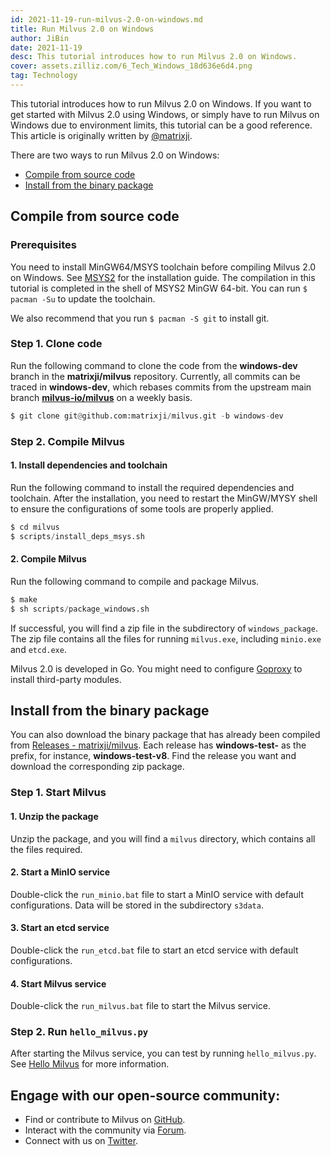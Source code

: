 ```yaml
---
id: 2021-11-19-run-milvus-2.0-on-windows.md
title: Run Milvus 2.0 on Windows
author: JiBin
date: 2021-11-19
desc: This tutorial introduces how to run Milvus 2.0 on Windows.
cover: assets.zilliz.com/6_Tech_Windows_18d636e6d4.png
tag: Technology
---
```


This tutorial introduces how to run Milvus 2.0 on Windows. If you want to get started with Milvus 2.0 using Windows, or simply have to run Milvus on Windows due to environment limits, this tutorial can be a good reference. This article is originally written by [@matrixji](https://github.com/matrixji).

There are two ways to run Milvus 2.0 on Windows:

- [Compile from source code](#Compile-from-source-code)
- [Install from the binary package](#Install-from-the-binary-package)

## Compile from source code

### Prerequisites

You need to install MinGW64/MSYS toolchain before compiling Milvus 2.0 on Windows. See [MSYS2](https://www.msys2.org/) for the installation guide. The compilation in this tutorial is completed in the shell of MSYS2 MinGW 64-bit. You can run `$ pacman -Su` to update the toolchain.

We also recommend that you run `$ pacman -S git` to install git.

### Step 1. Clone code

Run the following command to clone the code from the **windows-dev** branch in the **matrixji/milvus** repository. Currently, all commits can be traced in **windows-dev**, which rebases commits from the upstream main branch [**milvus-io/milvus**](https://github.com/milvus-io/milvus) on a weekly basis.

```python
$ git clone git@github.com:matrixji/milvus.git -b windows-dev
```

### Step 2. Compile Milvus

#### 1. Install dependencies and toolchain

Run the following command to install the required dependencies and toolchain. After the installation, you need to restart the MinGW/MYSY shell to ensure the configurations of some tools are properly applied.

```python
$ cd milvus
$ scripts/install_deps_msys.sh
```

#### 2. Compile Milvus

Run the following command to compile and package Milvus.

```python
$ make
$ sh scripts/package_windows.sh
```

If successful, you will find a zip file in the subdirectory of `windows_package`. The zip file contains all the files for running `milvus.exe`, including `minio.exe` and `etcd.exe`.

<div class="alert note">
Milvus 2.0 is developed in Go. You might need to configure <a href='https://goproxy.cn/'>Goproxy</a> to install third-party modules.
</div>

## Install from the binary package

You can also download the binary package that has already been compiled from [Releases - matrixji/milvus](https://github.com/matrixji/milvus/releases). Each release has **windows-test-** as the prefix, for instance, **windows-test-v8**. Find the release you want and download the corresponding zip package.

### Step 1. Start Milvus

#### 1. Unzip the package

Unzip the package, and you will find a `milvus` directory, which contains all the files required.

#### 2. Start a MinIO service

Double-click the `run_minio.bat` file to start a MinIO service with default configurations. Data will be stored in the subdirectory `s3data`.

#### 3. Start an etcd service

Double-click the `run_etcd.bat` file to start an etcd service with default configurations.

#### 4. Start Milvus service

Double-click the `run_milvus.bat` file to start the Milvus service.

### Step 2. Run `hello_milvus.py`

After starting the Milvus service, you can test by running `hello_milvus.py`. See [Hello Milvus](https://milvus.io/docs/v2.0.0/example_code.md) for more information.


## Engage with our open-source community:
- Find or contribute to Milvus on [GitHub](https://bit.ly/3khejQB).
- Interact with the community via [Forum](https://bit.ly/307HVsY).
- Connect with us on [Twitter](https://bit.ly/3wn5aek).
